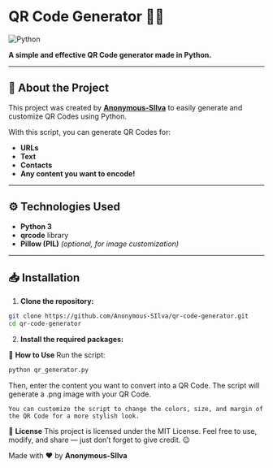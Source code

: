 # QR Code Generator 🧾✨

![Python](https://img.shields.io/badge/Python-3.x-blue?style=flat-square)

**A simple and effective QR Code generator made in Python.**

---

## 📌 About the Project

This project was created by **[Anonymous-SIlva](https://github.com/Anonymous-Silva)** to easily generate and customize QR Codes using Python.

With this script, you can generate QR Codes for:
- **URLs**
- **Text**
- **Contacts**
- **Any content you want to encode!**

---

## ⚙️ Technologies Used

- **Python 3**
- **qrcode** library
- **Pillow (PIL)** *(optional, for image customization)*

---

## 📥 Installation

1. **Clone the repository:**

```bash
git clone https://github.com/Anonymous-SIlva/qr-code-generator.git
cd qr-code-generator
```

2. **Install the required packages:**

🚀 **How to Use**
Run the script:
```bash
python qr_generator.py
```
Then, enter the content you want to convert into a QR Code.
The script will generate a .png image with your QR Code.

```You can customize the script to change the colors, size, and margin of the QR Code for a more stylish look.```

📄 **License**
This project is licensed under the MIT License.
Feel free to use, modify, and share — just don’t forget to give credit. 😉

Made with ❤️ by **Anonymous-SIlva**
